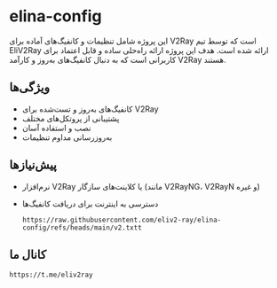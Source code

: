 # elina-config

این پروژه شامل تنظیمات و کانفیگ‌های آماده برای V2Ray است که توسط تیم EliV2Ray ارائه شده است. هدف این پروژه ارائه راه‌حلی ساده و قابل اعتماد برای کاربرانی است که به دنبال کانفیگ‌های به‌روز و کارآمد V2Ray هستند.

## ویژگی‌ها
- کانفیگ‌های به‌روز و تست‌شده برای V2Ray
- پشتیبانی از پروتکل‌های مختلف
- نصب و استفاده آسان
- به‌روزرسانی مداوم تنظیمات

## پیش‌نیازها
- نرم‌افزار V2Ray یا کلاینت‌های سازگار (مانند V2RayNG، V2RayN و غیره)
- دسترسی به اینترنت برای دریافت کانفیگ‌ها

   ```
  https://raw.githubusercontent.com/eliv2-ray/elina-config/refs/heads/main/v2.txtt

## کانال ما

```
https://t.me/eliv2ray

